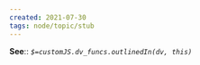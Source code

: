 ```yaml
---
created: 2021-07-30
tags: node/topic/stub
---
```


**See**:: 
*`$=customJS.dv_funcs.outlinedIn(dv, this)`*

